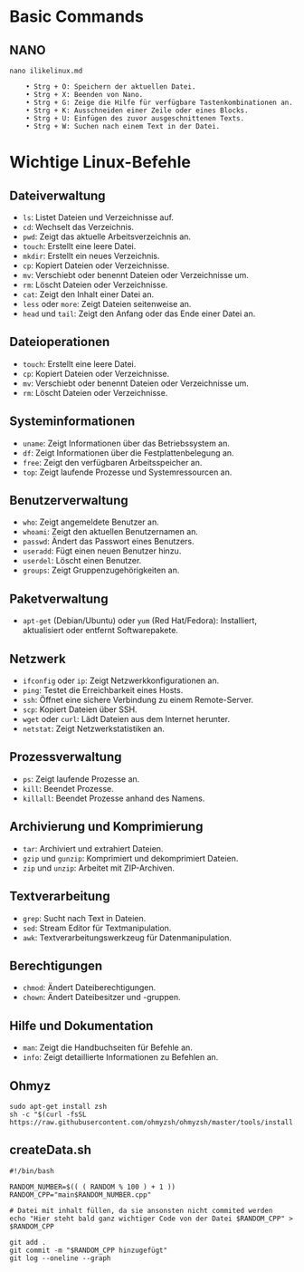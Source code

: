 # Basic Commands


## NANO
```nano ilikelinux.md```

```
    • Strg + O: Speichern der aktuellen Datei.
    • Strg + X: Beenden von Nano.
    • Strg + G: Zeige die Hilfe für verfügbare Tastenkombinationen an.
    • Strg + K: Ausschneiden einer Zeile oder eines Blocks.
    • Strg + U: Einfügen des zuvor ausgeschnittenen Texts.
    • Strg + W: Suchen nach einem Text in der Datei.
```


# Wichtige Linux-Befehle

## Dateiverwaltung

- `ls`: Listet Dateien und Verzeichnisse auf.
- `cd`: Wechselt das Verzeichnis.
- `pwd`: Zeigt das aktuelle Arbeitsverzeichnis an.
- `touch`: Erstellt eine leere Datei.
- `mkdir`: Erstellt ein neues Verzeichnis.
- `cp`: Kopiert Dateien oder Verzeichnisse.
- `mv`: Verschiebt oder benennt Dateien oder Verzeichnisse um.
- `rm`: Löscht Dateien oder Verzeichnisse.
- `cat`: Zeigt den Inhalt einer Datei an.
- `less` oder `more`: Zeigt Dateien seitenweise an.
- `head` und `tail`: Zeigt den Anfang oder das Ende einer Datei an.

## Dateioperationen

- `touch`: Erstellt eine leere Datei.
- `cp`: Kopiert Dateien oder Verzeichnisse.
- `mv`: Verschiebt oder benennt Dateien oder Verzeichnisse um.
- `rm`: Löscht Dateien oder Verzeichnisse.

## Systeminformationen

- `uname`: Zeigt Informationen über das Betriebssystem an.
- `df`: Zeigt Informationen über die Festplattenbelegung an.
- `free`: Zeigt den verfügbaren Arbeitsspeicher an.
- `top`: Zeigt laufende Prozesse und Systemressourcen an.

## Benutzerverwaltung

- `who`: Zeigt angemeldete Benutzer an.
- `whoami`: Zeigt den aktuellen Benutzernamen an.
- `passwd`: Ändert das Passwort eines Benutzers.
- `useradd`: Fügt einen neuen Benutzer hinzu.
- `userdel`: Löscht einen Benutzer.
- `groups`: Zeigt Gruppenzugehörigkeiten an.

## Paketverwaltung

- `apt-get` (Debian/Ubuntu) oder `yum` (Red Hat/Fedora): Installiert, aktualisiert oder entfernt Softwarepakete.

## Netzwerk

- `ifconfig` oder `ip`: Zeigt Netzwerkkonfigurationen an.
- `ping`: Testet die Erreichbarkeit eines Hosts.
- `ssh`: Öffnet eine sichere Verbindung zu einem Remote-Server.
- `scp`: Kopiert Dateien über SSH.
- `wget` oder `curl`: Lädt Dateien aus dem Internet herunter.
- `netstat`: Zeigt Netzwerkstatistiken an.

## Prozessverwaltung

- `ps`: Zeigt laufende Prozesse an.
- `kill`: Beendet Prozesse.
- `killall`: Beendet Prozesse anhand des Namens.

## Archivierung und Komprimierung

- `tar`: Archiviert und extrahiert Dateien.
- `gzip` und `gunzip`: Komprimiert und dekomprimiert Dateien.
- `zip` und `unzip`: Arbeitet mit ZIP-Archiven.

## Textverarbeitung

- `grep`: Sucht nach Text in Dateien.
- `sed`: Stream Editor für Textmanipulation.
- `awk`: Textverarbeitungswerkzeug für Datenmanipulation.

## Berechtigungen

- `chmod`: Ändert Dateiberechtigungen.
- `chown`: Ändert Dateibesitzer und -gruppen.

## Hilfe und Dokumentation

- `man`: Zeigt die Handbuchseiten für Befehle an.
- `info`: Zeigt detaillierte Informationen zu Befehlen an.

   
## Ohmyz

```
sudo apt-get install zsh
sh -c "$(curl -fsSL https://raw.githubusercontent.com/ohmyzsh/ohmyzsh/master/tools/install.sh)"
```

## createData.sh

```
#!/bin/bash

RANDOM_NUMBER=$(( ( RANDOM % 100 ) + 1 ))
RANDOM_CPP="main$RANDOM_NUMBER.cpp"

# Datei mit inhalt füllen, da sie ansonsten nicht commited werden
echo "Hier steht bald ganz wichtiger Code von der Datei $RANDOM_CPP" > $RANDOM_CPP

git add .
git commit -m "$RANDOM_CPP hinzugefügt"
git log --oneline --graph
```
